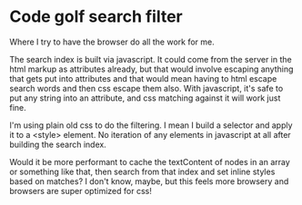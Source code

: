 # Code golf search filter

Where I try to have the browser do all the work for me.

The search index is built via javascript. It could come from the server in the html markup as attributes already, but that would involve escaping anything that gets put into attributes and that would mean having to html escape search words and then css escape them also. With javascript, it's safe to put any string into an attribute, and css matching against it will work just fine.

I'm using plain old css to do the filtering. I mean I build a selector and apply it to a &lt;style&gt; element. No iteration of any elements in javascript at all after building the search index.

Would it be more performant to cache the textContent of nodes in an array or something like that, then search from that index and set inline styles based on matches? I don't know, maybe, but this feels more browsery and browsers are super optimized for css!
